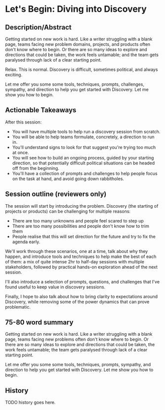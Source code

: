 # Let's Begin: Diving into Discovery

## Description/Abstract

Getting started on new work is hard. Like a writer struggling with a blank page, teams facing new problem domains, projects, and products often don't know where to begin. Or there are so many ideas to explore and directions that could be taken, the work feels untamable; and the team gets paralysed through lack of a clear starting point.

Relax. This is normal. Discovery is difficult, sometimes political, and always exciting.

Let me offer you some some tools, techniques, prompts, challenges, sympathy, and direction to help you get started with Discovery. Let me show you how to begin.

## Actionable Takeaways

After this session:

* You will have multiple tools to help run a discovery session from scratch.
* You will be able to help teams formulate, concretely, a direction to run in.
* You'll understand signs to look for that suggest you're trying too much at once.
* You will see how to build an ongoing process, guided by your starting direction, so that potentially difficult political situations can be headed off from the beginning.
* You'll have a collection of prompts and challenges to help people focus on the task at hand, and avoid going down rabbitholes.

## Session outline (reviewers only)

The session will start by introducing the problem. Discovery (the starting of projects or products) can be challenging for multiple reasons: 

* There are too many unknowns and people feel scared to step up
* There are too many possibilities and people don't know how to trim them
* People realise that this will set direction for the future and try to fix the agenda early.

We'll work through these scenarios, one at a time, talk about why they happen, and introduce tools and techniques to help make the best of each of them: a mix of quite intense 2hr to half-day sessions with multiple stakeholders, followed by practical hands-on exploration ahead of the next session.

I'll also introduce a selection of prompts, questions, and challenges that I've found useful to keep value in discovery sessions.

Finally, I hope to also talk about how  to bring clarity to expectations around Discovery, while removing some of the power dynamics that can prove problematic.

## 75-80 word summary

Getting started on new work is hard. Like a writer struggling with a blank page, teams facing new problems often don't know where to begin. Or there are so many ideas to explore and directions that could be taken, the work feels untamable; the team gets paralysed through lack of a clear starting point.

Let me offer you some some tools, techniques, prompts, sympathy, and direction to help you get started with Discovery. Let me show you how to begin.


## History

TODO history goes here.
